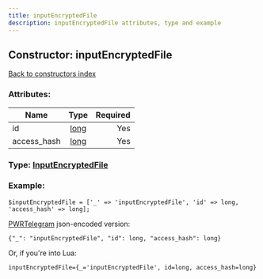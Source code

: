 ```yaml
---
title: inputEncryptedFile
description: inputEncryptedFile attributes, type and example
---
```

## Constructor: inputEncryptedFile  
[Back to constructors index](index.md)



### Attributes:

| Name     |    Type       | Required |
|----------|:-------------:|---------:|
|id|[long](../types/long.md) | Yes|
|access\_hash|[long](../types/long.md) | Yes|



### Type: [InputEncryptedFile](../types/InputEncryptedFile.md)


### Example:

```
$inputEncryptedFile = ['_' => 'inputEncryptedFile', 'id' => long, 'access_hash' => long];
```  

[PWRTelegram](https://pwrtelegram.xyz) json-encoded version:

```
{"_": "inputEncryptedFile", "id": long, "access_hash": long}
```


Or, if you're into Lua:  


```
inputEncryptedFile={_='inputEncryptedFile', id=long, access_hash=long}

```


